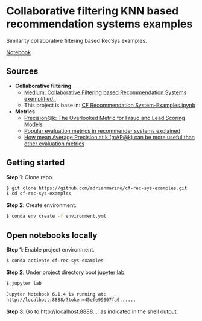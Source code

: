 # Collaborative filtering KNN based recommendation systems examples

Similarity collaborative filtering based RecSys examples.

[Notebook](https://github.com/adrianmarino/cf-rec-sys-examples/blob/master/cf_rec_sys_examples.ipynb)

## Sources

* **Collaborative filtering**
    * [Medium: Collaborative Filtering based Recommendation Systems exemplified..](https://towardsdatascience.com/collaborative-filtering-based-recommendation-systems-exemplified-ecbffe1c20b1)
    * This project is base in: [CF Recommendation System-Examples.ipynb](https://github.com/csaluja/JupyterNotebooks-Medium/blob/master/CF%20Recommendation%20System-Examples.ipynb)
* **Metrics**
    * [Precision@k: The Overlooked Metric for Fraud and Lead Scoring Models](https://towardsdatascience.com/precision-k-the-overlooked-metric-for-fraud-and-lead-scoring-models-fabad2893c01)
    * [Popular evaluation metrics in recommender systems explained](https://medium.com/qloo/popular-evaluation-metrics-in-recommender-systems-explained-324ff2fb427d)
    * [How mean Average Precision at k (mAP@k) can be more useful than other evaluation metrics](https://medium.com/@misty.mok/how-mean-average-precision-at-k-map-k-can-be-more-useful-than-other-evaluation-metrics-6881e0ee21a9)

## Getting started

**Step 1**: Clone repo.

```bash
$ git clone https://github.com/adrianmarino/cf-rec-sys-examples.git
$ cd cf-rec-sys-examples
```

**Step 2**: Create environment.

```bash
$ conda env create -f environment.yml
```

## Open notebooks locally

**Step 1**: Enable project environment.

```bash
$ conda activate cf-rec-sys-examples
```

**Step 2**: Under project directory boot jupyter lab.

```bash
$ jupyter lab

Jupyter Notebook 6.1.4 is running at:
http://localhost:8888/?token=45efe99607fa6......
```

**Step 3**: Go to http://localhost:8888.... as indicated in the shell output.
